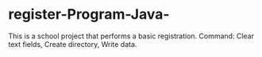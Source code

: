 # register-Program-Java-

This is a school project that performs a basic registration.
Command: Clear text fields, Create directory, Write data.
